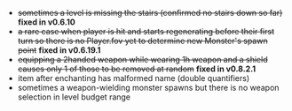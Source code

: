 * ~~sometimes a level is missing the stairs (confirmed no stairs down so far)~~ **fixed in v0.6.10**
* ~~a rare case when player is hit and starts regenerating before their first turn so there is no Player.fov yet to determine new Monster's spawn point~~ **fixed in v0.6.19.1**
* ~~equipping a 2handed weapon while wearing 1h weapon and a shield causes only 1 of those to be removed at random~~ **fixed in v0.8.2.1**
* item after enchanting has malformed name (double quantifiers)
* sometimes a weapon-wielding monster spawns but there is no weapon selection in level budget range